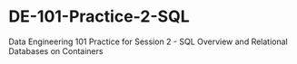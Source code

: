 # DE-101-Practice-2-SQL
Data Engineering 101 Practice for Session 2 - SQL Overview and Relational Databases on Containers
